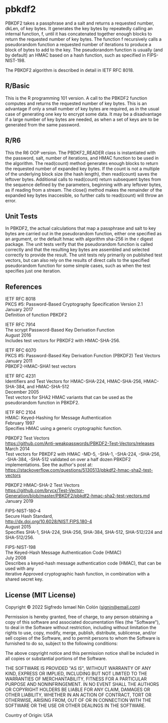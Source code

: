 # pbkdf2

PBKDF2 takes a passphrase and a salt and returns a requested number, dkLen, of key bytes.  It generates the key bytes by repeatedly calling an internal function, f, until it has concatenated together enough blocks to return the requested number of key bytes. The function f recursively calls a pseudorandom function a requested number of iterations to produce a block of bytes to add to the key. The pseudorandom function is usually (and by default) an HMAC based on a hash function, such as specified in FIPS-NIST-198.

The PBKDF2 algorithm is described in detail in IETF RFC 8018.

## R/Basic

This is the R programming 101 version.  A call to the PBKDF2 function computes and returns the requested number of key bytes.  This is an advantage if only a small number of key bytes are required, as in the usual case of generating one key to encrypt some data.  It may be a disadvantage if a large number of key bytes are needed, as when a set of keys are to be generated from the same password.

## R/R6

This the R6 OOP version. The PBDKF2_READER class is instantiated with the password, salt, number of iterations, and HMAC function to be used in the algorithm.  The read(count) method generates enough blocks to return the requested number of expanded key bytes.  If the count is not a multiple of the underlying block size (the hash length), then read(count) saves the leftover bytes.  Additional calls to read(count) return subsequent bytes from the sequence defined by the parameters, beginning with any leftover bytes, as if reading from a stream.  The close() method makes the remainder of the expanded key bytes inaccesible, so further calls to read(count) will throw an error.

## Unit Tests

In PBKDF2, the actual calculations that map a passphrase and salt to key bytes are carried out in the pseudorandom function, either one specified as an argument, or the default hmac with algorithm sha-256 in the r digest package.  The unit tests verify that the pseudorandom function is called correctly and that the resulting key bytes are assembled and selected correctly to provide the result. The unit tests rely primarily on published test vectors, but can also rely on the results of direct calls to the specified pseudorandom function for some simple cases, such as when the test specifies just one iteration.

## References

IETF RFC 8018  
    PKCS #5: Password-Based Cryptography Specification Version 2.1  
    January 2017  
    Definition of function PBKDF2

IETF RFC 7914  
    The scrypt Password-Based Key Derivation Function  
    August 2016  
    Includes test vectors for PBKDF2 with HMAC-SHA-256.

IETF RFC 6070  
    PKCS #5: Password-Based Key Derivation Function (PBKDF2) Test Vectors  
    January 2011  
    PBKDF2-HMAC-SHA1 test vectors

IETF RFC 4231  
    Identifiers and Test Vectors for HMAC-SHA-224, HMAC-SHA-256, HMAC-SHA-384, and HMAC-SHA-512  
    December 2005  
    Test vectors for SHA2 HMAC variants that can be used as the pseudorandom function in PBKDF2.

IETF RFC 2104  
    HMAC: Keyed-Hashing for Message Authentication  
    February 1997  
    Specifies HMAC using a generic cryptographic function.

PBKDF2 Test Vectors  
     https://github.com/Anti-weakpasswords/PBKDF2-Test-Vectors/releases  
     March 2014  
     Test vectors for PBKDF2 with HMAC -MD-5, -SHA-1, -SHA-224, -SHA-256,
     -SHA-384, -SHA-512 validated on over a half dozen PBKDF2 implementations.
     See the author's post at:
     https://stackoverflow.com/questions/5130513/pbkdf2-hmac-sha2-test-vectors

PBKDF2 HMAC-SHA-2 Test Vectors  
    https://github.com/brycx/Test-Vector-Generation/blob/master/PBKDF2/pbkdf2-hmac-sha2-test-vectors.md  
    January 2019

FIPS-NIST-180-4  
    Secure Hash Standard,  
    http://dx.doi.org/10.6028/NIST.FIPS.180-4  
    August 2015  
    Specifies SHA-1, SHA-224, SHA-256, SHA-384, SHA-512, SHA-512/224 and SHA-512/256.

FIPS-NIST-198  
    The Keyed-Hash Message Authentication Code (HMAC)  
    July 2008  
    Describes a keyed-hash message authentication code (HMAC), that can be used with any  
    iterative Approved cryptographic hash function, in combination with a shared secret key.

## License (MIT License)

Copyright © 2022 Sigfredo Ismael Nin Colón (signin@email.com)

Permission is hereby granted, free of charge, to any person obtaining a copy of this software and associated documentation files (the "Software"), to deal in the Software without restriction, including without limitation the rights to use, copy, modify, merge, publish, distribute, sublicense, and/or sell copies of the Software, and to permit persons to whom the Software is furnished to do so, subject to the following conditions:

The above copyright notice and this permission notice shall be included in all copies or substantial portions of the Software.

THE SOFTWARE IS PROVIDED "AS IS", WITHOUT WARRANTY OF ANY KIND, EXPRESS OR IMPLIED, INCLUDING BUT NOT LIMITED TO THE WARRANTIES OF MERCHANTABILITY, FITNESS FOR A PARTICULAR PURPOSE AND NONINFRINGEMENT. IN NO EVENT SHALL THE AUTHORS OR COPYRIGHT HOLDERS BE LIABLE FOR ANY CLAIM, DAMAGES OR OTHER LIABILITY, WHETHER IN AN ACTION OF CONTRACT, TORT OR OTHERWISE, ARISING FROM, OUT OF OR IN CONNECTION WITH THE SOFTWARE OR THE USE OR OTHER DEALINGS IN THE SOFTWARE.

Country of Origin: USA
